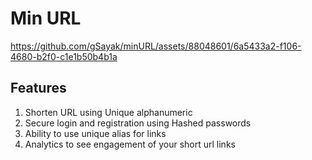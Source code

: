 # Min URL 


https://github.com/gSayak/minURL/assets/88048601/6a5433a2-f106-4680-b2f0-c1e1b50b4b1a


## Features
1. Shorten URL using Unique alphanumeric
2. Secure login and registration using Hashed passwords
3. Ability to use unique alias for links
4. Analytics to see engagement of your short url links
   
